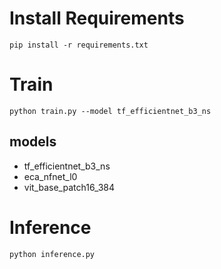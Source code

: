 # Install Requirements
`pip install -r requirements.txt`  

# Train
`python train.py --model tf_efficientnet_b3_ns`  
## models
- tf_efficientnet_b3_ns  
- eca_nfnet_l0  
- vit_base_patch16_384  

# Inference
`python inference.py`